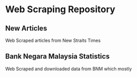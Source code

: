 # Web Scraping Repository

## **New Articles**

Web Scraped articles from  New Straits Times

## **Bank Negara Malaysia Statistics**

Web Scraped and downloaded data from BNM which mostly

